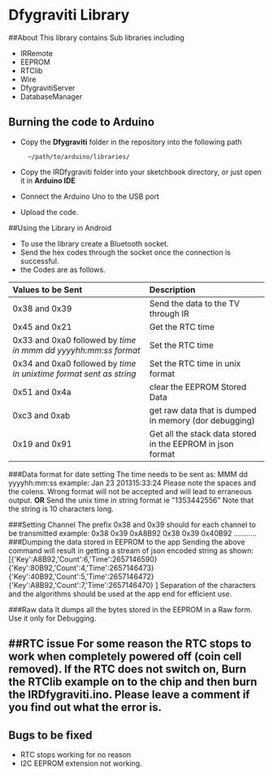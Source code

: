 # Dfygraviti Library

##About
This library contains Sub libraries including

* IRRemote
* EEPROM
* RTClib
* Wire
* DfygravitiServer
* DatabaseManager

## Burning the code to Arduino

* Copy the **Dfygraviti** folder in the repository into the following path

		~/path/to/arduino/libraries/

* Copy the IRDfygraviti folder into your sketchbook directory, or just open it in **Arduino IDE**
* Connect the Arduino Uno to the USB port
* Upload the code.

##Using the Library in Android
* To use the library create a Bluetooth socket.
* Send the hex codes through the socket once the connection is successful.
* the Codes are as follows.


| Values to be Sent               | Description                                                               |
|:--------------------------------|:--------------------------------------------------------------------------|
| 0x38 and 0x39                   |Send the data to the TV through IR                                         |
| 0x45 and 0x21                   |Get the RTC time                                                           |
| 0x33 and 0xa0 followed by *time in mmm dd yyyyhh:mm:ss format*|Set the RTC time                     |
| 0x34 and 0xa0 followed by *time in unixtime format sent as string*|Set the RTC time in unix format                      |
| 0x51 and 0x4a                   |clear the EEPROM Stored Data                                               |
| 0xc3 and 0xab| get raw data that is dumped in memory (dor debugging)|
| 0x19 and 0x91 |Get all the stack data stored in the EEPROM  in json format                               |


###Data format for date setting
The time needs to be sent as:
		MMM dd yyyyhh:mm:ss
example:
		Jan 23 201315:33:24
Please note the spaces and the colens. Wrong format will not be accepted and will lead to erraneous output.
**OR**
Send the unix time in string format ie 
		"1353442556"
Note that the string is 10 characters long.

###Setting Channel
The prefix 0x38 and 0x39 should for each channel to be transmitted
example:
		0x38 0x39 0xA8B92 0x38 0x39 0x40B92 ...........
###Dumping the data stored in EEPROM to the app
Sending the above command will result in getting a stream of json encoded string as shown:
	[{'Key':A8B92,'Count':6,'Time':2657146590}
	{'Key':80B92,'Count':4,'Time':2657146473}
	{'Key':40B92,'Count':5,'Time':2657146472}
	{'Key':A8B92,'Count':7,'Time':2657146470}
	]
Separation of the characters and the algorithms should be used at the app end for efficient use.

###Raw data
It dumps all the bytes stored in the EEPROM in a Raw form. Use it only for Debugging.

##RTC issue
For some reason the RTC stops to work when completely powered off (coin cell removed). If the RTC does not switch on, Burn the RTClib example on to the chip and then burn the IRDfygraviti.ino.
Please leave a comment if you find out what the error is.
---------
## Bugs to be fixed
* RTC stops working for no reason
* I2C EEPROM extension not working.




